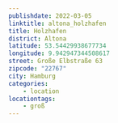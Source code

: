 ```yaml
---
publishdate: 2022-03-05
linktitle: altona_holzhafen
title: Holzhafen
district: Altona
latitude: 53.54429938677734
longitude: 9.942947344508617
street: Große Elbstraße 63
zipcode: "22767"
city: Hamburg
categories:
    - location
locationtags:
    - groß
---
```

